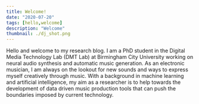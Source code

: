 ```yaml
---
title: Welcome!
date: "2020-07-20"
tags: [hello,welcome]
description: "Welcome"
thumbnail: ./dj_shot.png
---
```


Hello and welcome to my research blog. I am a PhD student in the Digital Media Technology Lab (DMT Lab) at Birmingham City University working on neural audio synthesis and automatic music generation. As an electronic musician, I am always on the lookout for new sounds and ways to express myself creatively through music. With a background in machine learning and artificial intelligence, my aim as a researcher is to help towards the development of
data driven music production tools that can push the boundaries imposed by current technology. 

